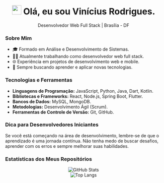<div align="center">
  <h1><img src="https://raw.githubusercontent.com/iampavangandhi/iampavangandhi/master/gifs/Hi.gif" width="30px"> Olá, eu sou Vinícius Rodrigues.</h1>
  <p>Desenvolvedor Web Full Stack | Brasília - DF</p>
</div>

### Sobre Mim
- 🎓 Formado em Análise e Desenvolvimento de Sistemas.
- 👨‍💻 Atualmente trabalhando como desenvolvedor web full stack.
- 🌐 Experiência em projetos de desenvolvimento web e mobile.
- 🚀 Sempre buscando aprender e aplicar novas tecnologias.

### Tecnologias e Ferramentas
- **Linguagens de Programação:** JavaScript, Python, Java, Dart, Kotlin.
- **Bibliotecas e Frameworks:** React, Node.js, Spring Boot, Flutter.
- **Bancos de Dados:** MySQL, MongoDB.
- **Metodologias:** Desenvolvimento Ágil (Scrum).
- **Ferramentas de Controle de Versão:** Git, GitHub.

### Dica para Desenvolvedores Iniciantes
Se você está começando na área de desenvolvimento, lembre-se de que o aprendizado é uma jornada contínua. Não tenha medo de buscar desafios, aprender com os erros e sempre melhorar suas habilidades.

### Estatísticas dos Meus Repositórios
<div align="center">
  <img src="https://github-readme-stats.vercel.app/api?username=vhcamposq&show_icons=true&hide_title=true&count_private=true&hide=prs&theme=radical" alt="GitHub Stats">
  <br>
  <img src="https://github-readme-stats.vercel.app/api/top-langs/?username=vhcamposq&layout=compact&hide=html&theme=radical" alt="Top Langs">
</div>
